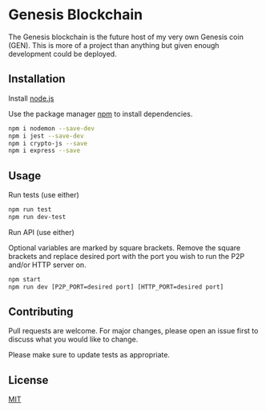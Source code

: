 # Genesis Blockchain

The Genesis blockchain is the future host of my very own Genesis coin (GEN). This is more of a project than anything but given enough development could be deployed.

## Installation

Install [node.js](https://nodejs.org/en/)

Use the package manager [npm](https://www.npmjs.com/) to install dependencies.

```bash
npm i nodemon --save-dev
npm i jest --save-dev
npm i crypto-js --save
npm i express --save
```

## Usage

Run tests (use either)

```bash
npm run test
npm run dev-test
```

Run API (use either)

Optional variables are marked by square brackets. Remove the square brackets and replace desired port with the port you wish to run the P2P and/or HTTP server on.

```bash
npm start
npm run dev [P2P_PORT=desired port] [HTTP_PORT=desired port]
```

## Contributing
Pull requests are welcome. For major changes, please open an issue first to discuss what you would like to change.

Please make sure to update tests as appropriate.

## License
[MIT](https://choosealicense.com/licenses/mit/)
